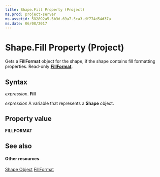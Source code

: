 ```yaml
---
title: Shape.Fill Property (Project)
ms.prod: project-server
ms.assetid: 582892a5-5b3d-69a7-5ca3-df774d54d37a
ms.date: 06/08/2017
---
```



# Shape.Fill Property (Project)
Gets a  **FillFormat** object for the shape, if the shape contains fill formatting properties. Read-only **[FillFormat](http://msdn.microsoft.com/en-us/library/office/ff838198%28v=office.15%29)**.

## Syntax

 _expression_. **Fill**

 _expression_ A variable that represents a **Shape** object.


## Property value

 **FILLFORMAT**


## See also


#### Other resources


[Shape Object](Project.shape.md)
[FillFormat](http://msdn.microsoft.com/en-us/library/office/ff838198%28v=office.15%29)
